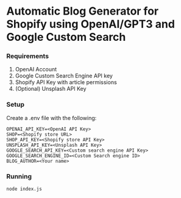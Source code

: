 # Automatic Blog Generator for Shopify using OpenAI/GPT3 and Google Custom Search

### Requirements

1. OpenAI Account
2. Google Custom Search Engine API key
3. Shopify API Key with article permissions
4. (Optional) Unsplash API Key

### Setup

Create a .env file with the following:

```
OPENAI_API_KEY=<OpenAI API Key>
SHOP=<Shopify store URL>
SHOP_API_KEY=<Shopify store API Key>
UNSPLASH_API_KEY=<Unsplash API Key>
GOOGLE_SEARCH_API_KEY=<Custom search engine API Key>
GOOGLE_SEARCH_ENGINE_ID=<Custom Search engine ID>
BLOG_AUTHOR=<Your name>
```

### Running

```
node index.js
```
